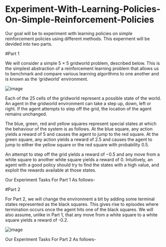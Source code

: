 # Experiment-With-Learning-Policies-On-Simple-Reinforcement-Policies
Our goal will be to experiment with learning policies on simple reinforcement policies using different methods. This experment will be devided into two parts. 

#Part 1

We will consider a simple 5 × 5 gridworld problem, described below. This is the simplest abstraction of a reinforcement learning problem that allows us to benchmark and compare various learning algorithms to one another and is known as the ‘gridworld’ environment.

![image](https://github.com/user-attachments/assets/19d72840-7bc8-479a-bd35-d846579a7d1e)

Each of the 25 cells of the gridworld represent a possible state of the world. An agent in the gridworld environment can take a step up, down, left or right. If the agent attempts to step off the grid, the location of the agent remains unchanged.

The blue, green, red and yellow squares represent special states at which the behaviour of the system is as follows. At the blue square, any action yields a reward of 5 and causes the agent to jump to the red square. At the green square, any action yields a reward of 2.5 and causes the agent to jump to either the yellow square or the red square with probability 0.5.

An attempt to step off the grid yields a reward of −0.5 and any move from a white square to another white square yields a reward of 0. Intuitively, an agent with a good policy should try to find the states with a high value, and exploit the rewards available at those states.

Our Experiment Tasks For Part 1 As follows-


#Part 2

For Part 2, we will change the environment a bit by adding some terminal states represented as the black squares. This gives rise to episodes where termination occurs once the agent hits one of the black squares. We will also assume, unlike in Part 1, that any move from a white square to a white square yields a reward of -0.2.

![image](https://github.com/user-attachments/assets/9ffd4384-a787-4c7d-8c9d-c04cd5eeb0ef)

Our Experiment Tasks For Part 2 As follows-
